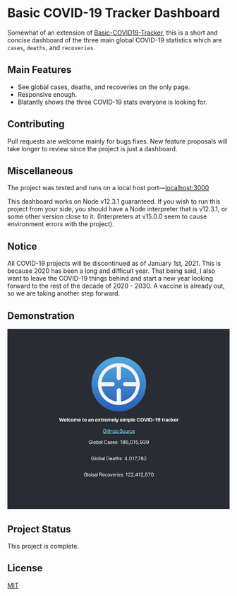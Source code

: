 # Basic COVID-19 Tracker Dashboard

Somewhat of an extension of [Basic-COVID19-Tracker](https://github.com/KaNguy/Basic-COVID19-Tracker), this is a short and concise dashboard of the three main global COVID-19 statistics which are `cases`, `deaths`, and `recoveries`.

## Main Features
- See global cases, deaths, and recoveries on the only page. 
- Responsive enough.
- Blatantly shows the three COVID-19 stats everyone is looking for.

## Contributing
Pull requests are welcome mainly for bugs fixes. New feature proposals will take longer to review since the project is just a dashboard.

## Miscellaneous 
The project was tested and runs on a local host port—[localhost:3000](http://localhost:3000)     

This dashboard works on Node v12.3.1 guaranteed. If you wish to run this project from your side, you should have a Node interpreter that is v12.3.1, or some other version close to it. (Interpreters at v15.0.0 seem to cause environment errors with the project).

## Notice
All COVID-19 projects will be discontinued as of January 1st, 2021. This is because 2020 has been a long and difficult year. That being said, I also want to leave the COVID-19 things behind and start a new year looking forward to the rest of the decade of 2020 - 2030. A vaccine is already out, so we are taking another step forward.   

## Demonstration
![Demonstration](assets/DemoAsset.png)

## Project Status
This project is complete.

## License
[MIT](https://github.com/KaNguy/Basic-COVID19-Tracker-Dashboard/blob/master/LICENSE.md)
